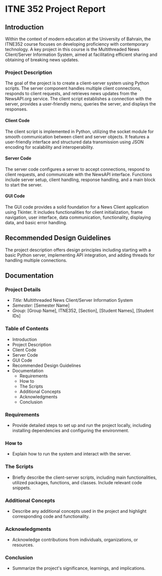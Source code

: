 # ITNE 352 Project Report

## Introduction

Within the context of modern education at the University of Bahrain, the ITNE352 course focuses on developing proficiency with contemporary technology. A key project in this course is the Multithreaded News Client/Server Information System, aimed at facilitating efficient sharing and obtaining of breaking news updates.

### Project Description

The goal of the project is to create a client-server system using Python scripts. The server component handles multiple client connections, responds to client requests, and retrieves news updates from the NewsAPI.org service. The client script establishes a connection with the server, provides a user-friendly menu, queries the server, and displays the responses.

#### Client Code

The client script is implemented in Python, utilizing the socket module for smooth communication between client and server objects. It features a user-friendly interface and structured data transmission using JSON encoding for scalability and interoperability.

#### Server Code

The server code configures a server to accept connections, respond to client requests, and communicate with the NewsAPI interface. Functions include server setup, client handling, response handling, and a main block to start the server.

#### GUI Code

The GUI code provides a solid foundation for a News Client application using Tkinter. It includes functionalities for client initialization, frame navigation, user interface, data communication, functionality, displaying data, and basic error handling.

## Recommended Design Guidelines

The project description offers design principles including starting with a basic Python server, implementing API integration, and adding threads for handling multiple connections.

## Documentation

### Project Details
- *Title:* Multithreaded News Client/Server Information System
- *Semester:* [Semester Name]
- *Group:* [Group Name], ITNE352, [Section], [Student Names], [Student IDs]

### Table of Contents
- Introduction
- Project Description
- Client Code
- Server Code
- GUI Code
- Recommended Design Guidelines
- Documentation
  - Requirements
  - How to
  - The Scripts
  - Additional Concepts
  - Acknowledgments
  - Conclusion

### Requirements
- Provide detailed steps to set up and run the project locally, including installing dependencies and configuring the environment.

### How to
- Explain how to run the system and interact with the server.

### The Scripts
- Briefly describe the client-server scripts, including main functionalities, utilized packages, functions, and classes. Include relevant code snippets.

### Additional Concepts
- Describe any additional concepts used in the project and highlight corresponding code and functionality.

### Acknowledgments
- Acknowledge contributions from individuals, organizations, or resources.

### Conclusion
- Summarize the project's significance, learnings, and implications.
